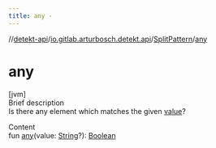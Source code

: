 ```yaml
---
title: any -
---
```

//[detekt-api](../../index.md)/[io.gitlab.arturbosch.detekt.api](../index.md)/[SplitPattern](index.md)/[any](any.md)



# any  
[jvm]  
Brief description  
Is there any element which matches the given [value]()?  
  
  
Content  
fun [any](any.md)(value: [String](https://kotlinlang.org/api/latest/jvm/stdlib/kotlin/-string/index.html)?): [Boolean](https://kotlinlang.org/api/latest/jvm/stdlib/kotlin/-boolean/index.html)  



